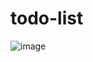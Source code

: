 # todo-list
![image](https://github.com/user-attachments/assets/d285db31-d8f3-4770-b4b8-c0c6cdd5ccef)
